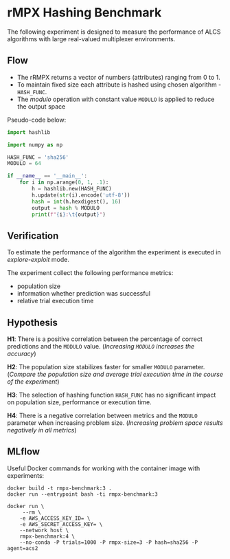 # rMPX Hashing Benchmark
The following experiment is designed to measure the performance of ALCS algorithms with large real-valued multiplexer environments.

## Flow
- The rRMPX returns a vector of numbers (attributes) ranging from 0 to 1.
- To maintain fixed size each attribute is hashed using chosen algorithm - `HASH_FUNC`.
- The _modulo_ operation with constant value `MODULO` is applied to reduce the output space

Pseudo-code below:
```python
import hashlib

import numpy as np

HASH_FUNC = 'sha256'
MODULO = 64

if __name__ == '__main__':
    for i in np.arange(0, 1, .1):
        h = hashlib.new(HASH_FUNC)
        h.update(str(i).encode('utf-8'))
        hash = int(h.hexdigest(), 16)
        output = hash % MODULO
        print(f"{i}:\t{output}")

```

## Verification
To estimate the performance of the algorithm the experiment is executed in _explore-exploit_ mode.

The experiment collect the following performance metrics:
- population size
- information whether prediction was successful
- relative trial execution time

## Hypothesis
**H1**: There is a positive correlation between the percentage of correct predictions and the `MODULO` value. (_Increasing `MODULO` increases the accuracy_)

**H2**: The population size stabilizes faster for smaller `MODULO` parameter. (_Compare the population size and average trial execution time in the course of the experiment_)

**H3**: The selection of hashing function `HASH_FUNC` has no significant impact on population size, performance or execution time.

**H4**: There is a negative correlation between metrics and the `MODULO` parameter when increasing problem size. (_Increasing problem space results negatively in all metrics_)

## MLflow

Useful Docker commands for working with the container image with experiments:

    docker build -t rmpx-benchmark:3 .
    docker run --entrypoint bash -ti rmpx-benchmark:3

    docker run \
         --rm \
        -e AWS_ACCESS_KEY_ID= \
        -e AWS_SECRET_ACCESS_KEY= \
        --network host \
        rmpx-benchmark:4 \
        --no-conda -P trials=1000 -P rmpx-size=3 -P hash=sha256 -P agent=acs2
